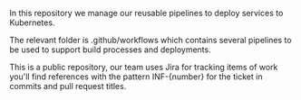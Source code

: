 In this repository we manage our reusable pipelines to deploy services to Kubernetes.

The relevant folder is .github/workflows which contains several pipelines to be used to support build processes and deployments.

This is a public repository, our team uses Jira for tracking items of work you'll find references with the pattern INF-{number} for the ticket in commits and pull request titles.
